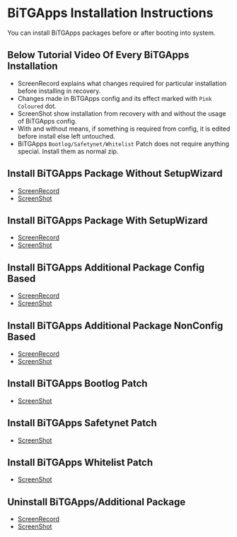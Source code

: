 # BiTGApps Installation Instructions

You can install BiTGApps packages before or after booting into system.

## Below Tutorial Video Of Every BiTGApps Installation

- ScreenRecord explains what changes required for particular installation before installing in recovery.
- Changes made in BiTGApps config and its effect marked with `Pink Coloured` dot.
- ScreenShot show installation from recovery with and without the usage of BiTGApps config.
- With and without means, if something is required from config, it is edited before install else left untouched.
- BiTGApps `Bootlog/Safetynet/Whitelist` Patch does not require anything special. Install them as normal zip.

## Install BiTGApps Package Without SetupWizard

- [ScreenRecord](https://imgur.com/mtTcBh9)
- [ScreenShot](https://imgur.com/x48pCBp)

## Install BiTGApps Package With SetupWizard

- [ScreenRecord](https://imgur.com/MDKBkO0)
- [ScreenShot](https://imgur.com/cpcLsOM)

## Install BiTGApps Additional Package Config Based

- [ScreenRecord](https://imgur.com/ae7wToq)
- [ScreenShot](https://imgur.com/00SFI6z)

## Install BiTGApps Additional Package NonConfig Based

- [ScreenRecord](https://imgur.com/4rQxxYH)
- [ScreenShot](https://imgur.com/r5Ol0GF)

## Install BiTGApps Bootlog Patch

- [ScreenShot](https://imgur.com/ycqTrbk)

## Install BiTGApps Safetynet Patch

- [ScreenShot](https://imgur.com/Y6kKUwy)

## Install BiTGApps Whitelist Patch

- [ScreenShot](https://imgur.com/aNDb2sX)

## Uninstall BiTGApps/Additional Package

- [ScreenRecord](https://imgur.com/CeSgmcr)
- [ScreenShot](https://imgur.com/BYEfS3J)
